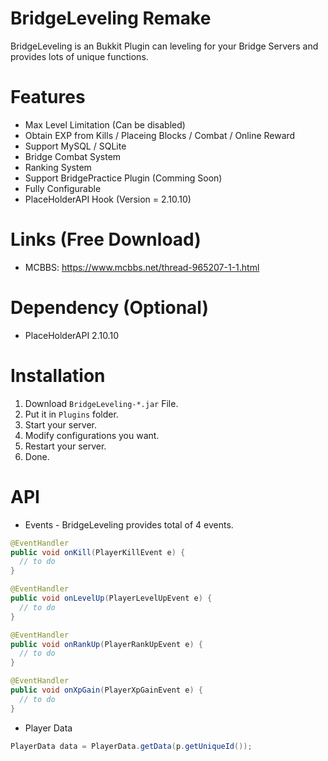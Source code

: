 # BridgeLeveling Remake
BridgeLeveling is an Bukkit Plugin can leveling for your Bridge Servers and provides lots of unique functions.

# Features
- Max Level Limitation (Can be disabled)
- Obtain EXP from Kills / Placeing Blocks / Combat / Online Reward
- Support MySQL / SQLite
- Bridge Combat System
- Ranking System
- Support BridgePractice Plugin (Comming Soon)
- Fully Configurable
- PlaceHolderAPI Hook (Version = 2.10.10)

# Links (Free Download)
- MCBBS: https://www.mcbbs.net/thread-965207-1-1.html

# Dependency (Optional)
- PlaceHolderAPI 2.10.10

# Installation
1. Download `BridgeLeveling-*.jar` File.
2. Put it in `Plugins` folder.
3. Start your server.
4. Modify configurations you want.
5. Restart your server.
6. Done.

# API
- Events - BridgeLeveling provides total of 4 events.
```java
@EventHandler
public void onKill(PlayerKillEvent e) {
  // to do
}

@EventHandler
public void onLevelUp(PlayerLevelUpEvent e) {
  // to do
}

@EventHandler
public void onRankUp(PlayerRankUpEvent e) {
  // to do
}

@EventHandler
public void onXpGain(PlayerXpGainEvent e) {
  // to do
}

```
- Player Data
```java
PlayerData data = PlayerData.getData(p.getUniqueId());
```
